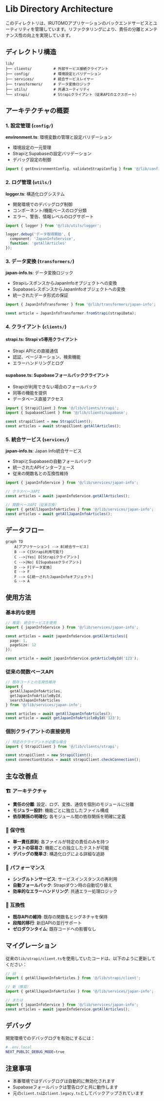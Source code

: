 # Lib Directory Architecture

このディレクトリは、IRUTOMOアプリケーションのバックエンドサービスとユーティリティを管理しています。リファクタリングにより、責任の分離とメンテナンス性の向上を実現しています。

## ディレクトリ構造

```
lib/
├── clients/          # 外部サービス接続クライアント
├── config/           # 環境設定とバリデーション
├── services/         # 統合サービスレイヤー
├── transformers/     # データ変換ロジック
├── utils/            # 共通ユーティリティ
└── strapi/           # Strapiクライアント（従来APIのエクスポート）
```

## アーキテクチャの概要

### 1. 設定管理 (`config/`)

**environment.ts**: 環境変数の管理と設定バリデーション
- 環境設定の一元管理
- StrapiとSupabaseの設定バリデーション
- デバッグ設定の制御

```typescript
import { getEnvironmentConfig, validateStrapiConfig } from '@/lib/config/environment';
```

### 2. ログ管理 (`utils/`)

**logger.ts**: 構造化ログシステム
- 開発環境でのデバッグログ制御
- コンポーネント/機能ベースのログ分類
- エラー、警告、情報レベルのログサポート

```typescript
import { logger } from '@/lib/utils/logger';

logger.debug('データ取得開始', {
  component: 'JapanInfoService',
  function: 'getAllArticles'
});
```

### 3. データ変換 (`transformers/`)

**japan-info.ts**: データ変換ロジック
- StrapiレスポンスからJapanInfoオブジェクトへの変換
- SupabaseレスポンスからJapanInfoオブジェクトへの変換
- 統一されたデータ形式の保証

```typescript
import { JapanInfoTransformer } from '@/lib/transformers/japan-info';

const article = JapanInfoTransformer.fromStrapi(strapiData);
```

### 4. クライアント (`clients/`)

#### **strapi.ts**: Strapi v5専用クライアント
- Strapi APIとの直接通信
- 認証、ページネーション、検索機能
- エラーハンドリングとログ

#### **supabase.ts**: Supabaseフォールバッククライアント
- Strapiが利用できない場合のフォールバック
- 同等の機能を提供
- データベース直接アクセス

```typescript
import { StrapiClient } from '@/lib/clients/strapi';
import { SupabaseClient } from '@/lib/clients/supabase';

const strapiClient = new StrapiClient();
const articles = await strapiClient.getAllArticles();
```

### 5. 統合サービス (`services/`)

**japan-info.ts**: Japan Info統合サービス
- StrapiとSupabaseの自動フォールバック
- 統一されたAPIインターフェース
- 従来の関数名との互換性維持

```typescript
import { japanInfoService } from '@/lib/services/japan-info';

// クラスベースAPI
const articles = await japanInfoService.getAllArticles();

// 関数ベースAPI（従来互換）
import { getAllJapanInfoArticles } from '@/lib/services/japan-info';
const articles = await getAllJapanInfoArticles();
```

## データフロー

```mermaid
graph TD
    A[アプリケーション] --> B[統合サービス]
    B --> C{Strapi利用可能?}
    C -->|Yes| D[Strapiクライアント]
    C -->|No| E[Supabaseクライアント]
    D --> F[データ変換]
    E --> F
    F --> G[統一されたJapanInfoオブジェクト]
    G --> A
```

## 使用方法

### 基本的な使用

```typescript
// 推奨: 統合サービスを使用
import { japanInfoService } from '@/lib/services/japan-info';

const articles = await japanInfoService.getAllArticles({
  page: 1,
  pageSize: 12
});

const article = await japanInfoService.getArticleById('123');
```

### 従来の関数ベースAPI

```typescript
// 既存コードとの互換性維持
import { 
  getAllJapanInfoArticles,
  getJapanInfoArticleById,
  searchJapanInfoArticles 
} from '@/lib/services/japan-info';

const articles = await getAllJapanInfoArticles();
const article = await getJapanInfoArticleById('123');
```

### 個別クライアントの直接使用

```typescript
// 特定のクライアントが必要な場合
import { StrapiClient } from '@/lib/clients/strapi';

const strapiClient = new StrapiClient();
const connectionStatus = await strapiClient.checkConnection();
```

## 主な改善点

### 🏗️ アーキテクチャ
- **責任の分離**: 設定、ログ、変換、通信を個別のモジュールに分離
- **モジュラー設計**: 機能ごとに独立したファイル構成
- **依存関係の明確化**: 各モジュール間の依存関係を明確に定義

### 🔧 保守性
- **単一責任原則**: 各ファイルが特定の責任のみを持つ
- **テストの容易さ**: 機能ごとの独立したテストが可能
- **デバッグの簡単さ**: 構造化ログによる詳細な追跡

### 🚀 パフォーマンス
- **シングルトンサービス**: サービスインスタンスの再利用
- **自動フォールバック**: Strapiダウン時の自動切り替え
- **効率的なエラーハンドリング**: 共通エラー処理ロジック

### 🔄 互換性
- **既存APIの維持**: 既存の関数名とシグネチャを保持
- **段階的移行**: 新旧APIの並行サポート
- **ゼロダウンタイム**: 既存コードへの影響なし

## マイグレーション

従来の`lib/strapi/client.ts`を使用していたコードは、以下のように更新してください：

```typescript
// 旧
import { getAllJapanInfoArticles } from '@/lib/strapi/client';

// 新（推奨）
import { getAllJapanInfoArticles } from '@/lib/services/japan-info';

// または
import { japanInfoService } from '@/lib/services/japan-info';
const articles = await japanInfoService.getAllArticles();
```

## デバッグ

開発環境でのデバッグログを有効にするには：

```bash
# .env.local
NEXT_PUBLIC_DEBUG_MODE=true
```

## 注意事項

- 本番環境ではデバッグログは自動的に無効化されます
- Supabaseフォールバックは警告ログと共に動作します
- 元の`client.ts`は`client.legacy.ts`としてバックアップされています 